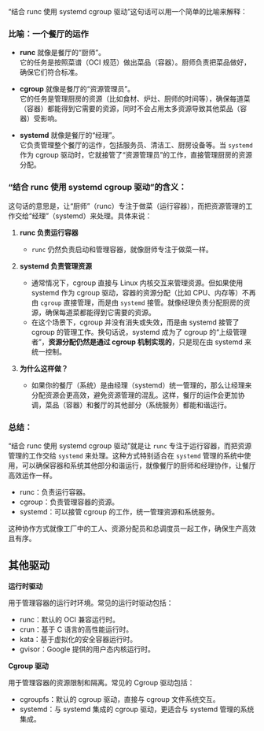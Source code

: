 “结合 runc 使用 systemd cgroup 驱动”这句话可以用一个简单的比喻来解释：

### 比喻：一个餐厅的运作
- **runc** 就像是餐厅的“厨师”。  
  它的任务是按照菜谱（OCI 规范）做出菜品（容器）。厨师负责把菜品做好，确保它们符合标准。

- **cgroup** 就像是餐厅的“资源管理员”。  
  它的任务是管理厨房的资源（比如食材、炉灶、厨师的时间等），确保每道菜（容器）都能得到它需要的资源，同时不会占用太多资源导致其他菜品（容器）受影响。

- **systemd** 就像是餐厅的“经理”。  
  它负责管理整个餐厅的运作，包括服务员、清洁工、厨房设备等。当 `systemd` 作为 cgroup 驱动时，它就接管了“资源管理员”的工作，直接管理厨房的资源分配。

### “结合 runc 使用 systemd cgroup 驱动”的含义：
这句话的意思是，让“厨师”（runc）专注于做菜（运行容器），而把资源管理的工作交给“经理”（systemd）来处理。具体来说：

1. **runc 负责运行容器**  
   - `runc` 仍然负责启动和管理容器，就像厨师专注于做菜一样。

2. **systemd 负责管理资源**  
   - 通常情况下，cgroup 直接与 Linux 内核交互来管理资源。但如果使用 systemd 作为 cgroup 驱动，容器的资源分配（比如 CPU、内存等）不再由 `cgroup` 直接管理，而是由 `systemd` 接管。就像经理负责分配厨房的资源，确保每道菜都能得到它需要的资源。
   - 在这个场景下，cgroup 并没有消失或失效，而是由 systemd 接管了 cgroup 的管理工作。换句话说，systemd 成为了 cgroup 的“上级管理者”，**资源分配仍然是通过 cgroup 机制实现的**，只是现在由 systemd 来统一控制。

3. **为什么这样做？**  
   - 如果你的餐厅（系统）是由经理（systemd）统一管理的，那么让经理来分配资源会更高效，避免资源管理的混乱。这样，餐厅的运作会更加协调，菜品（容器）和餐厅的其他部分（系统服务）都能和谐运行。

### 总结：
“结合 runc 使用 systemd cgroup 驱动”就是让 `runc` 专注于运行容器，而把资源管理的工作交给 `systemd` 来处理。这种方式特别适合在 `systemd` 管理的系统中使用，可以确保容器和系统其他部分和谐运行，就像餐厅的厨师和经理协作，让餐厅高效运作一样。
- runc：负责运行容器。
- cgroup：负责管理容器的资源。
- systemd：可以接管 cgroup 的工作，统一管理资源和系统服务。

这种协作方式就像工厂中的工人、资源分配员和总调度员一起工作，确保生产高效且有序。


## 其他驱动

**运行时驱动**

用于管理容器的运行时环境。常见的运行时驱动包括：

- runc：默认的 OCI 兼容运行时。
- crun：基于 C 语言的高性能运行时。
- kata：基于虚拟化的安全容器运行时。
- gvisor：Google 提供的用户态内核运行时。

**Cgroup 驱动**

用于管理容器的资源限制和隔离。常见的 Cgroup 驱动包括：

- cgroupfs：默认的 cgroup 驱动，直接与 cgroup 文件系统交互。
- systemd：与 systemd 集成的 cgroup 驱动，更适合与 systemd 管理的系统集成。

